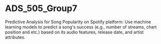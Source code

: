 # ADS_505_Group7
Predictive Analysis for Song Popularity on Spotify platform: Use machine learning models to predict a song's success (e.g., number of streams, chart position and etc.) based on its audio features, release date, and artist attributes.
